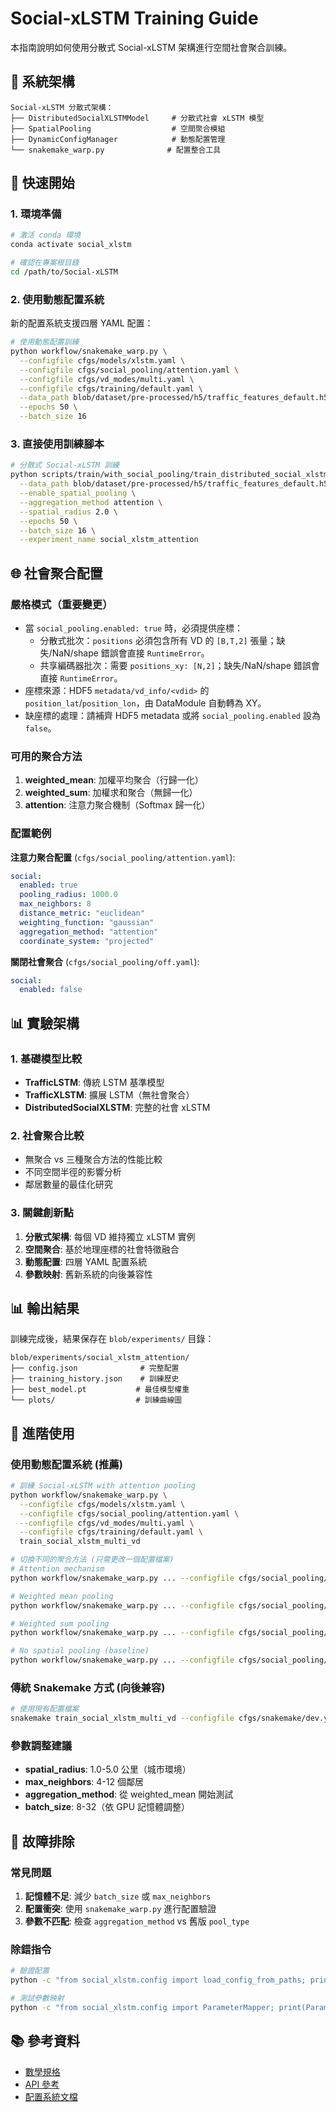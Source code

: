 # Social-xLSTM Training Guide

本指南說明如何使用分散式 Social-xLSTM 架構進行空間社會聚合訓練。

## 📁 系統架構

```
Social-xLSTM 分散式架構：
├── DistributedSocialXLSTMModel     # 分散式社會 xLSTM 模型
├── SpatialPooling                  # 空間聚合模組
├── DynamicConfigManager            # 動態配置管理
└── snakemake_warp.py              # 配置整合工具
```

## 🚀 快速開始

### 1. 環境準備

```bash
# 激活 conda 環境
conda activate social_xlstm

# 確認在專案根目錄
cd /path/to/Social-xLSTM
```

### 2. 使用動態配置系統

新的配置系統支援四層 YAML 配置：

```bash
# 使用動態配置訓練
python workflow/snakemake_warp.py \
  --configfile cfgs/models/xlstm.yaml \
  --configfile cfgs/social_pooling/attention.yaml \
  --configfile cfgs/vd_modes/multi.yaml \
  --configfile cfgs/training/default.yaml \
  --data_path blob/dataset/pre-processed/h5/traffic_features_default.h5 \
  --epochs 50 \
  --batch_size 16
```

### 3. 直接使用訓練腳本

```bash
# 分散式 Social-xLSTM 訓練
python scripts/train/with_social_pooling/train_distributed_social_xlstm.py \
  --data_path blob/dataset/pre-processed/h5/traffic_features_default.h5 \
  --enable_spatial_pooling \
  --aggregation_method attention \
  --spatial_radius 2.0 \
  --epochs 50 \
  --batch_size 16 \
  --experiment_name social_xlstm_attention
```

## 🌐 社會聚合配置

### 嚴格模式（重要變更）
- 當 `social_pooling.enabled: true` 時，必須提供座標：
  - 分散式批次：`positions` 必須包含所有 VD 的 `[B,T,2]` 張量；缺失/NaN/shape 錯誤會直接 `RuntimeError`。
  - 共享編碼器批次：需要 `positions_xy: [N,2]`；缺失/NaN/shape 錯誤會直接 `RuntimeError`。
- 座標來源：HDF5 `metadata/vd_info/<vdid>` 的 `position_lat`/`position_lon`，由 DataModule 自動轉為 XY。
- 缺座標的處理：請補齊 HDF5 metadata 或將 `social_pooling.enabled` 設為 `false`。

### 可用的聚合方法

1. **weighted_mean**: 加權平均聚合（行歸一化）
2. **weighted_sum**: 加權求和聚合（無歸一化）
3. **attention**: 注意力聚合機制（Softmax 歸一化）

### 配置範例

**注意力聚合配置** (`cfgs/social_pooling/attention.yaml`):
```yaml
social:
  enabled: true
  pooling_radius: 1000.0
  max_neighbors: 8
  distance_metric: "euclidean"
  weighting_function: "gaussian"
  aggregation_method: "attention"
  coordinate_system: "projected"
```

**關閉社會聚合** (`cfgs/social_pooling/off.yaml`):
```yaml
social:
  enabled: false
```

## 📊 實驗架構

### 1. 基礎模型比較
- **TrafficLSTM**: 傳統 LSTM 基準模型
- **TrafficXLSTM**: 擴展 LSTM（無社會聚合）
- **DistributedSocialXLSTM**: 完整的社會 xLSTM

### 2. 社會聚合比較
- 無聚合 vs 三種聚合方法的性能比較
- 不同空間半徑的影響分析
- 鄰居數量的最佳化研究

### 3. 關鍵創新點

1. **分散式架構**: 每個 VD 維持獨立 xLSTM 實例
2. **空間聚合**: 基於地理座標的社會特徵融合
3. **動態配置**: 四層 YAML 配置系統
4. **參數映射**: 舊新系統的向後兼容性

## 📊 輸出結果

訓練完成後，結果保存在 `blob/experiments/` 目錄：

```
blob/experiments/social_xlstm_attention/
├── config.json              # 完整配置
├── training_history.json    # 訓練歷史
├── best_model.pt           # 最佳模型權重
└── plots/                  # 訓練曲線圖
```

## 🔧 進階使用

### 使用動態配置系統 (推薦)

```bash
# 訓練 Social-xLSTM with attention pooling
python workflow/snakemake_warp.py \
  --configfile cfgs/models/xlstm.yaml \
  --configfile cfgs/social_pooling/attention.yaml \
  --configfile cfgs/vd_modes/multi.yaml \
  --configfile cfgs/training/default.yaml \
  train_social_xlstm_multi_vd

# 切換不同的聚合方法 (只需更改一個配置檔案)
# Attention mechanism
python workflow/snakemake_warp.py ... --configfile cfgs/social_pooling/attention.yaml ...

# Weighted mean pooling  
python workflow/snakemake_warp.py ... --configfile cfgs/social_pooling/weighted_mean.yaml ...

# Weighted sum pooling
python workflow/snakemake_warp.py ... --configfile cfgs/social_pooling/weighted_sum.yaml ...

# No spatial pooling (baseline)
python workflow/snakemake_warp.py ... --configfile cfgs/social_pooling/off.yaml ...
```

### 傳統 Snakemake 方式 (向後兼容)

```bash
# 使用現有配置檔案
snakemake train_social_xlstm_multi_vd --configfile cfgs/snakemake/dev.yaml --cores 2
```

### 參數調整建議

- **spatial_radius**: 1.0-5.0 公里（城市環境）
- **max_neighbors**: 4-12 個鄰居
- **aggregation_method**: 從 weighted_mean 開始測試
- **batch_size**: 8-32（依 GPU 記憶體調整）

## 🚨 故障排除

### 常見問題

1. **記憶體不足**: 減少 `batch_size` 或 `max_neighbors`
2. **配置衝突**: 使用 `snakemake_warp.py` 進行配置驗證
3. **參數不匹配**: 檢查 `aggregation_method` vs 舊版 `pool_type`

### 除錯指令

```bash
# 驗證配置
python -c "from social_xlstm.config import load_config_from_paths; print('配置系統正常')"

# 測試參數映射
python -c "from social_xlstm.config import ParameterMapper; print(ParameterMapper().POOL_TYPE_TO_AGGREGATION_METHOD)"
```

## 📚 參考資料

- [數學規格](../concepts/mathematical-specifications.md)
- [API 參考](../reference/api-reference.md)
- [配置系統文檔](../concepts/configuration-system.md)
